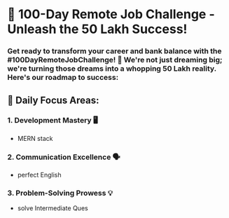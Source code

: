 
# 💼 100-Day Remote Job Challenge - Unleash the 50 Lakh Success!

### Get ready to transform your career and bank balance with the #100DayRemoteJobChallenge! 🚀 We're not just dreaming big; we're turning those dreams into a whopping 50 Lakh reality. Here's our roadmap to success:


## 🚀 Daily Focus Areas:
  
### 1. Development Mastery 🖥️
- MERN stack
    
### 2. Communication Excellence 🗣️
- perfect English 

### 3. Problem-Solving Prowess 💡
- solve Intermediate Ques



